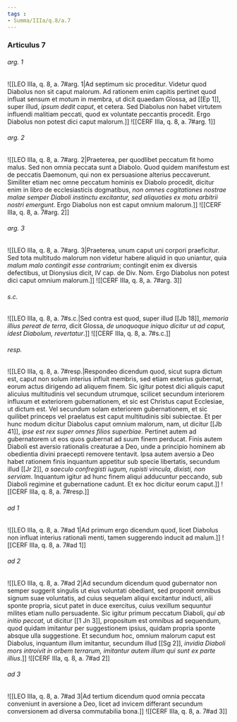 ```yaml
---
tags : 
- Summa/IIIa/q.8/a.7
---
```


### Articulus 7

###### arg. 1
![[LEO IIIa, q. 8, a. 7#arg. 1|Ad septimum sic proceditur. Videtur quod Diabolus non sit caput malorum. Ad rationem enim capitis pertinet quod influat sensum et motum in membra, ut dicit quaedam Glossa, ad [[Ep 1]], super illud, *ipsum dedit caput*, et cetera. Sed Diabolus non habet virtutem influendi malitiam peccati, quod ex voluntate peccantis procedit. Ergo Diabolus non potest dici caput malorum.]]
![[CERF IIIa, q. 8, a. 7#arg. 1]]

###### arg. 2
![[LEO IIIa, q. 8, a. 7#arg. 2|Praeterea, per quodlibet peccatum fit homo malus. Sed non omnia peccata sunt a Diabolo. Quod quidem manifestum est de peccatis Daemonum, qui non ex persuasione alterius peccaverunt. Similiter etiam nec omne peccatum hominis ex Diabolo procedit, dicitur enim in libro de ecclesiasticis dogmatibus, *non omnes cogitationes nostrae malae semper Diaboli instinctu excitantur, sed aliquoties ex motu arbitrii nostri emergunt*. Ergo Diabolus non est caput omnium malorum.]]
![[CERF IIIa, q. 8, a. 7#arg. 2]]

###### arg. 3
![[LEO IIIa, q. 8, a. 7#arg. 3|Praeterea, unum caput uni corpori praeficitur. Sed tota multitudo malorum non videtur habere aliquid in quo uniantur, quia *malum malo contingit esse contrarium*; contingit enim ex diversis defectibus, ut Dionysius dicit, IV cap. de Div. Nom. Ergo Diabolus non potest dici caput omnium malorum.]]
![[CERF IIIa, q. 8, a. 7#arg. 3]]

###### s.c.
![[LEO IIIa, q. 8, a. 7#s.c.|Sed contra est quod, super illud [[Jb 18]], *memoria illius pereat de terra*, dicit Glossa, *de unoquoque iniquo dicitur ut ad caput, idest Diabolum, revertatur*.]]
![[CERF IIIa, q. 8, a. 7#s.c.]]

###### resp.
![[LEO IIIa, q. 8, a. 7#resp.|Respondeo dicendum quod, sicut supra dictum est, caput non solum interius influit membris, sed etiam exterius gubernat, eorum actus dirigendo ad aliquem finem. Sic igitur potest dici aliquis caput alicuius multitudinis vel secundum utrumque, scilicet secundum interiorem influxum et exteriorem gubernationem, et sic est Christus caput Ecclesiae, ut dictum est. Vel secundum solam exteriorem gubernationem, et sic quilibet princeps vel praelatus est caput multitudinis sibi subiectae. Et per hunc modum dicitur Diabolus caput omnium malorum, nam, ut dicitur [[Jb 41]], *ipse est rex super omnes filios superbiae*. Pertinet autem ad gubernatorem ut eos quos gubernat ad suum finem perducat. Finis autem Diaboli est aversio rationalis creaturae a Deo, unde a principio hominem ab obedientia divini praecepti removere tentavit. Ipsa autem aversio a Deo habet rationem finis inquantum appetitur sub specie libertatis, secundum illud [[Jr 2]], *a saeculo confregisti iugum, rupisti vincula, dixisti, non serviam*. Inquantum igitur ad hunc finem aliqui adducuntur peccando, sub Diaboli regimine et gubernatione cadunt. Et ex hoc dicitur eorum caput.]]
![[CERF IIIa, q. 8, a. 7#resp.]]

###### ad 1
![[LEO IIIa, q. 8, a. 7#ad 1|Ad primum ergo dicendum quod, licet Diabolus non influat interius rationali menti, tamen suggerendo inducit ad malum.]]
![[CERF IIIa, q. 8, a. 7#ad 1]]

###### ad 2
![[LEO IIIa, q. 8, a. 7#ad 2|Ad secundum dicendum quod gubernator non semper suggerit singulis ut eius voluntati obediant, sed proponit omnibus signum suae voluntatis, ad cuius sequelam aliqui excitantur inducti, alii sponte propria, sicut patet in duce exercitus, cuius vexillum sequuntur milites etiam nullo persuadente. Sic igitur primum peccatum Diaboli, *qui ab initio peccat*, ut dicitur [[1 Jn 3]], propositum est omnibus ad sequendum, quod quidam imitantur per suggestionem ipsius, quidam propria sponte absque ulla suggestione. Et secundum hoc, omnium malorum caput est Diabolus, inquantum illum imitantur, secundum illud [[Sg 2]], *invidia Diaboli mors introivit in orbem terrarum, imitantur autem illum qui sunt ex parte illius*.]]
![[CERF IIIa, q. 8, a. 7#ad 2]]

###### ad 3
![[LEO IIIa, q. 8, a. 7#ad 3|Ad tertium dicendum quod omnia peccata conveniunt in aversione a Deo, licet ad invicem differant secundum conversionem ad diversa commutabilia bona.]]
![[CERF IIIa, q. 8, a. 7#ad 3]]

